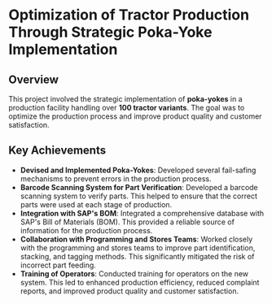 <!DOCTYPE html>
<html>
<head>
    <title>Poka Yoke Optimization</title>
</head>
<body>
    <h1>Optimization of Tractor Production Through Strategic Poka-Yoke Implementation</h1>
    <h2>Overview</h2>
    <p>This project involved the strategic implementation of <strong>poka-yokes</strong> in a production facility handling over <strong>100 tractor variants</strong>. The goal was to optimize the production process and improve product quality and customer satisfaction.</p>
    <h2>Key Achievements</h2>
    <ul>
        <li><strong>Devised and Implemented Poka-Yokes</strong>: Developed several fail-safing mechanisms to prevent errors in the production process.</li>
        <li><strong>Barcode Scanning System for Part Verification</strong>: Developed a barcode scanning system to verify parts. This helped to ensure that the correct parts were used at each stage of production.</li>
        <li><strong>Integration with SAP's BOM</strong>: Integrated a comprehensive database with SAP's Bill of Materials (BOM). This provided a reliable source of information for the production process.</li>
        <li><strong>Collaboration with Programming and Stores Teams</strong>: Worked closely with the programming and stores teams to improve part identification, stacking, and tagging methods. This significantly mitigated the risk of incorrect part feeding.</li>
        <li><strong>Training of Operators</strong>: Conducted training for operators on the new system. This led to enhanced production efficiency, reduced complaint reports, and improved product quality and customer satisfaction.</li>
    </ul>
</body>
</html>
